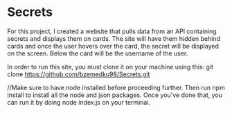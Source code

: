 # Secrets

For this project, I created a website that pulls data from an API containing secrets and displays them on cards. 
The site will have them hidden behind cards and once the user hovers over the card, the secret will be displayed
on the screen. Below the card will be the username of the user.

In order to run this site, you must clone it on your machine using this:
git clone https://github.com/bzemedku98/Secrets.git

//Make sure to have node installed before proceeding further.
Then run npm install to install all the node and json packages. 
Once you've done that, you can run it by doing node index.js on your terminal.

